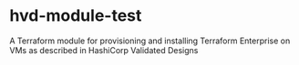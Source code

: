 # hvd-module-test
A Terraform module for provisioning and installing Terraform Enterprise on VMs as described in HashiCorp Validated Designs
